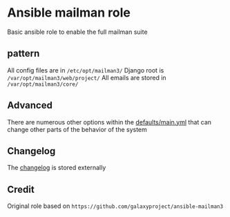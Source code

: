 # Ansible mailman role
Basic ansible role to enable the full mailman suite

## pattern
All config files are in `/etc/opt/mailman3/`
Django root is `/var/opt/mailman3/web/project/`
All emails are stored in `/var/opt/mailman3/core/`


## Advanced

There are numerous other options within the [defaults/main.yml](./defaults/main.yml) that can change other parts of the behavior of the system

## Changelog
The [changelog](./CHANGELOG.md) is stored externally


## Credit
Original role based on `https://github.com/galaxyproject/ansible-mailman3`